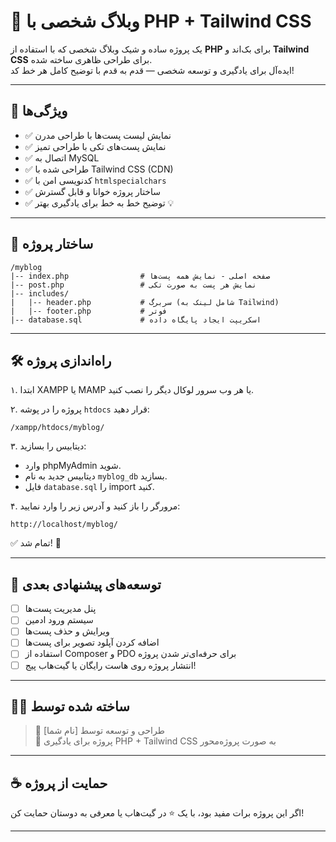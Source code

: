 # 🚀 وبلاگ شخصی با PHP + Tailwind CSS

یک پروژه ساده و شیک وبلاگ شخصی که با استفاده از **PHP** برای بک‌اند و **Tailwind CSS** برای طراحی ظاهری ساخته شده.  
ایده‌آل برای یادگیری و توسعه شخصی — قدم به قدم با توضیح کامل هر خط کد!

---

## 🎯 ویژگی‌ها

- ✅ نمایش لیست پست‌ها با طراحی مدرن
- ✅ نمایش پست‌های تکی با طراحی تمیز
- ✅ اتصال به MySQL
- ✅ طراحی شده با Tailwind CSS (CDN)
- ✅ کدنویسی امن با `htmlspecialchars`
- ✅ ساختار پروژه خوانا و قابل گسترش
- ✅ توضیح خط به خط برای یادگیری بهتر 💡

---

## 🧩 ساختار پروژه

```
/myblog
|-- index.php                # صفحه اصلی - نمایش همه پست‌ها
|-- post.php                 # نمایش هر پست به صورت تکی
|-- includes/
|   |-- header.php           # سربرگ (شامل لینک به Tailwind)
|   |-- footer.php           # فوتر
|-- database.sql             # اسکریپت ایجاد پایگاه داده
```

---

## 🛠️ راه‌اندازی پروژه

۱. ابتدا XAMPP یا MAMP یا هر وب سرور لوکال دیگر را نصب کنید.

۲. پروژه را در پوشه `htdocs` قرار دهید:
```
/xampp/htdocs/myblog/
```

۳. دیتابیس را بسازید:
- وارد phpMyAdmin شوید.
- دیتابیس جدید به نام `myblog_db` بسازید.
- فایل `database.sql` را import کنید.

۴. مرورگر را باز کنید و آدرس زیر را وارد نمایید:
```
http://localhost/myblog/
```

✅ تمام شد! 🎉

---

## 🧩 توسعه‌های پیشنهادی بعدی

- [ ] پنل مدیریت پست‌ها
- [ ] سیستم ورود ادمین
- [ ] ویرایش و حذف پست‌ها
- [ ] اضافه کردن آپلود تصویر برای پست‌ها
- [ ] استفاده از Composer و PDO برای حرفه‌ای‌تر شدن پروژه
- [ ] انتشار پروژه روی هاست رایگان یا گیت‌هاب پیج!

---

## 👨‍💻 ساخته شده توسط

> 🎨 طراحی و توسعه توسط [نام شما]  
> 🚀 پروژه برای یادگیری PHP + Tailwind CSS به صورت پروژه‌محور

---

## ☕ حمایت از پروژه

اگر این پروژه برات مفید بود، با یک ⭐️ در گیت‌هاب یا معرفی به دوستان حمایت کن!

---

